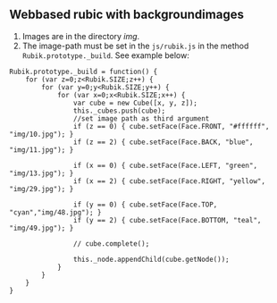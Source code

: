 ## Webbased rubic with backgroundimages

1. Images are in the directory *img*.
2. The image-path must be set in the <code>js/rubik.js</code> in the method <code>Rubik.prototype._build</code>.
See example below: 
```
Rubik.prototype._build = function() {
	for (var z=0;z<Rubik.SIZE;z++) {
		for (var y=0;y<Rubik.SIZE;y++) {
			for (var x=0;x<Rubik.SIZE;x++) {
				var cube = new Cube([x, y, z]);
				this._cubes.push(cube);
				//set image path as third argument
				if (z == 0) { cube.setFace(Face.FRONT, "#ffffff", "img/10.jpg"); }
				if (z == 2) { cube.setFace(Face.BACK, "blue", "img/11.jpg"); }

				if (x == 0) { cube.setFace(Face.LEFT, "green", "img/13.jpg"); }
				if (x == 2) { cube.setFace(Face.RIGHT, "yellow", "img/29.jpg"); }

				if (y == 0) { cube.setFace(Face.TOP, "cyan","img/48.jpg"); }
				if (y == 2) { cube.setFace(Face.BOTTOM, "teal", "img/49.jpg"); }

				// cube.complete();

				this._node.appendChild(cube.getNode());
			}
		}
	}
}

```

